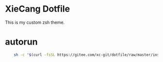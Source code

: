# XieCang Dotfile

This is my custom zsh theme.

# autorun

```sh
    sh -c "$(curl -fsSL https://gitee.com/xc-git/dotfile/raw/master/install.sh)"
```